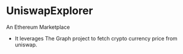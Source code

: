 # UniswapExplorer
An Ethereum Marketplace

- It leverages The Graph project to fetch crypto currency price from uniswap.
